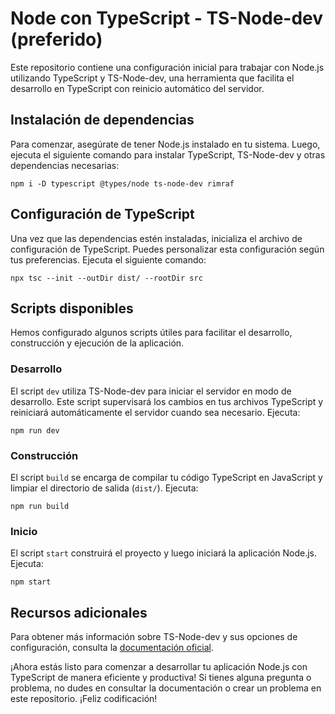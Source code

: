 # Node con TypeScript - TS-Node-dev (preferido)

Este repositorio contiene una configuración inicial para trabajar con Node.js utilizando TypeScript y TS-Node-dev, una herramienta que facilita el desarrollo en TypeScript con reinicio automático del servidor.

## Instalación de dependencias
Para comenzar, asegúrate de tener Node.js instalado en tu sistema. Luego, ejecuta el siguiente comando para instalar TypeScript, TS-Node-dev y otras dependencias necesarias:

`npm i -D typescript @types/node ts-node-dev rimraf`


## Configuración de TypeScript
Una vez que las dependencias estén instaladas, inicializa el archivo de configuración de TypeScript. Puedes personalizar esta configuración según tus preferencias. Ejecuta el siguiente comando:

`npx tsc --init --outDir dist/ --rootDir src`

## Scripts disponibles
Hemos configurado algunos scripts útiles para facilitar el desarrollo, construcción y ejecución de la aplicación.

### Desarrollo
El script `dev` utiliza TS-Node-dev para iniciar el servidor en modo de desarrollo. Este script supervisará los cambios en tus archivos TypeScript y reiniciará automáticamente el servidor cuando sea necesario. Ejecuta:

`npm run dev`

### Construcción
El script `build` se encarga de compilar tu código TypeScript en JavaScript y limpiar el directorio de salida (`dist/`). Ejecuta:

`npm run build`

### Inicio
El script `start` construirá el proyecto y luego iniciará la aplicación Node.js. Ejecuta:

`npm start`


## Recursos adicionales
Para obtener más información sobre TS-Node-dev y sus opciones de configuración, consulta la [documentación oficial](https://www.npmjs.com/package/ts-node-dev).

¡Ahora estás listo para comenzar a desarrollar tu aplicación Node.js con TypeScript de manera eficiente y productiva! Si tienes alguna pregunta o problema, no dudes en consultar la documentación o crear un problema en este repositorio. ¡Feliz codificación!


